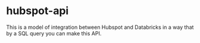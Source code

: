 # hubspot-api
This is a model of integration between Hubspot and Databricks in a way that by a SQL query you can make this API.
